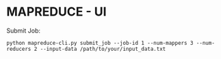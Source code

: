 # MAPREDUCE - UI

Submit Job:
```
python mapreduce-cli.py submit_job --job-id 1 --num-mappers 3 --num-reducers 2 --input-data /path/to/your/input_data.txt

```
